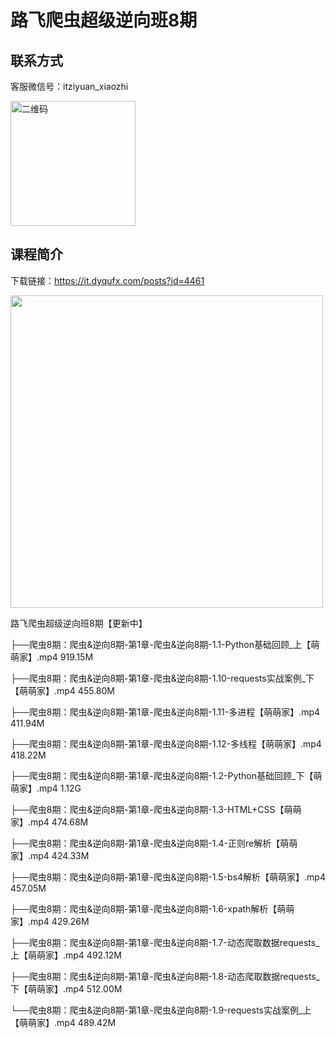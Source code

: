 # 路飞爬虫超级逆向班8期

## 联系方式

客服微信号：itziyuan_xiaozhi

<img src="https://ziyuanyun.oss-cn-guangzhou.aliyuncs.com/common/20240614073449/666b82192834a.jpg" width="200" height="200" alt="二维码">

## 课程简介

下载链接：https://it.dyqufx.com/posts?id=4461

<img src="https://ziyuanyun.oss-cn-guangzhou.aliyuncs.com/yun/20240922073010/66ef570270d0d.jpg" width="500" alt="">

  

 路飞爬虫超级逆向班8期【更新中】

 ├──爬虫8期：爬虫&amp;逆向8期-第1章-爬虫&amp;逆向8期-1.1-Python基础回顾_上【萌萌家】.mp4 919.15M

 ├──爬虫8期：爬虫&amp;逆向8期-第1章-爬虫&amp;逆向8期-1.10-requests实战案例_下【萌萌家】.mp4 455.80M

 ├──爬虫8期：爬虫&amp;逆向8期-第1章-爬虫&amp;逆向8期-1.11-多进程【萌萌家】.mp4 411.94M

 ├──爬虫8期：爬虫&amp;逆向8期-第1章-爬虫&amp;逆向8期-1.12-多线程【萌萌家】.mp4 418.22M

 ├──爬虫8期：爬虫&amp;逆向8期-第1章-爬虫&amp;逆向8期-1.2-Python基础回顾_下【萌萌家】.mp4 1.12G

 ├──爬虫8期：爬虫&amp;逆向8期-第1章-爬虫&amp;逆向8期-1.3-HTML+CSS【萌萌家】.mp4 474.68M

 ├──爬虫8期：爬虫&amp;逆向8期-第1章-爬虫&amp;逆向8期-1.4-正则re解析【萌萌家】.mp4 424.33M

 ├──爬虫8期：爬虫&amp;逆向8期-第1章-爬虫&amp;逆向8期-1.5-bs4解析【萌萌家】.mp4 457.05M

 ├──爬虫8期：爬虫&amp;逆向8期-第1章-爬虫&amp;逆向8期-1.6-xpath解析【萌萌家】.mp4 429.26M

 ├──爬虫8期：爬虫&amp;逆向8期-第1章-爬虫&amp;逆向8期-1.7-动态爬取数据requests_上【萌萌家】.mp4 492.12M

 ├──爬虫8期：爬虫&amp;逆向8期-第1章-爬虫&amp;逆向8期-1.8-动态爬取数据requests_下【萌萌家】.mp4 512.00M

 └──爬虫8期：爬虫&amp;逆向8期-第1章-爬虫&amp;逆向8期-1.9-requests实战案例_上【萌萌家】.mp4 489.42M

  